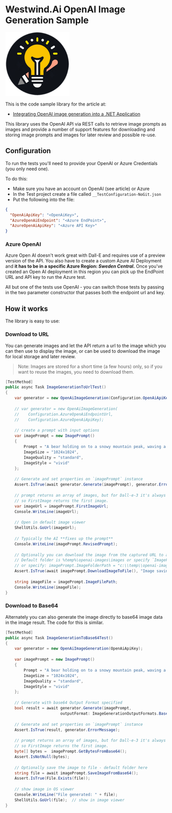 # Westwind.Ai OpenAI Image Generation Sample

<img src='Icon.png' width=200 />

This is the code sample library for the article at:

 * [Integrating OpenAI image generation into a .NET Application](https://weblog.west-wind.com/posts/2023/Dec/21/Integrating-OpenAI-image-generation-into-your-NET-Application)
 
This library uses the OpenAI API via REST calls to retrieve image prompts as images and provide a number of support features for downloading and storing image prompts and images for later review and possible re-use. 

## Configuration
To run the tests you'll need to provide your OpenAI or Azure Credentials (you only need one). 

To do this:

* Make sure you have an account on OpenAI (see article) or Azure
* In the Test project create a file called `__TestConfiguration-NoGit.json`
* Put the following into the file:

```json
{
  "OpenAiApiKey": "<OpenAiKey>",
  "AzureOpenAiEndpoint": "<Azure EndPoint>",
  "AzureOpenAiApiKey": "<Azure API Key>"
}
```

### Azure OpenAI
Azure Open AI doesn't work great with Dall-E and requires use of a preview version of the API. You also have to create a custom Azure AI Deployment and **it has to be in a specific Azure Region: *Sweden Central*.** Once you've created an Open AI deployment in this region you can pick up the EndPoint URL and API key to run the Azure test.

All but one of the tests use OpenAI - you can switch those tests by passing in the two parameter constructor that passes both the endpoint url and key.

## How it works
The library is easy to use:

### Download to URL
You can generate images and let the API return a url to the image which you can then use to display the image, or can be used to download the image for local storage and later review.

> Note: Images are stored for a short time (a few hours) only, so if you want to reuse the images, you need to download them.


```csharp
[TestMethod]
public async Task ImageGenerationToUrlTest()
{
    var generator = new OpenAiImageGeneration(Configuration.OpenAiApiKey);
    
    // var generator = new OpenAiImageGeneration(
    //    Configuration.AzureOpenAiEndpointUrl,
    //    Configuration.AzureOpenAiApiKey);
       
    // create a prompt with input options
    var imagePrompt = new ImagePrompt()
    {
        Prompt = "A bear holding on to a snowy mountain peak, waving a beer glass in the air. Poster style, with a black background in goldenrod line art",
        ImageSize = "1024x1024",
        ImageQuality = "standard",
        ImageStyle = "vivid"
    };

    // Generate and set properties on `imagePrompt` instance
    Assert.IsTrue(await generator.Generate(imagePrompt), generator.ErrorMessage);

    // prompt returns an array of images, but for Dall-e-3 it's always one
    // so FirstImage returns the first image.
    var imageUrl = imagePrompt.FirstImageUrl;
    Console.WriteLine(imageUrl);

    // Open in default image viewer
    ShellUtils.GoUrl(imageUrl);

    // Typically the AI **fixes up the prompt**
    Console.WriteLine(imagePrompt.RevisedPrompt);

    // Optionally you can download the image from the captured URL to a local file
    // Default folder is %temp%\openai-images\images or specify `ImageFolderPath`
    // or specify: imagePrompt.ImageFolderPath = "c:\\temp\\openai-images\\"; 
    Assert.IsTrue(await imagePrompt.DownloadImageToFile(), "Image saving failed: " + generator.ErrorMessage);

    string imageFile = imagePrompt.ImageFilePath;
    Console.WriteLine(imageFile);
}
```

### Download to Base64
Alternately you can also generate the image directly to base64 image data in the image result. The code for this is similar.

```csharp
[TestMethod]
public async Task ImageGenerationToBase64Test()
{
    var generator = new OpenAiImageGeneration(OpenAiApiKey);

    var imagePrompt = new ImagePrompt()
    {
        Prompt = "A bear holding on to a snowy mountain peak, waving a beer glass in the air. Poster style, with a black background in goldenrod line art",
        ImageSize = "1024x1024",
        ImageQuality = "standard",
        ImageStyle = "vivid"
    };

    // Generate with base64 Output Format specified
    bool result = await generator.Generate(imagePrompt, 
                        outputFormat: ImageGenerationOutputFormats.Base64);
    
    // Generate and set properties on `imagePrompt` instance
    Assert.IsTrue(result, generator.ErrorMessage);

    // prompt returns an array of images, but for Dall-e-3 it's always one
    // so FirstImage returns the first image.
    byte[] bytes =  imagePrompt.GetBytesFromBase64();
    Assert.IsNotNull(bytes);

    // Optionally save the image to file - default folder here
    string file = await imagePrompt.SaveImageFromBase64();        
    Assert.IsTrue(File.Exists(file));

    // show image in OS viewer
    Console.WriteLine("File generated: " + file);
    ShellUtils.GoUrl(file);  // show in image viewer
}
```


